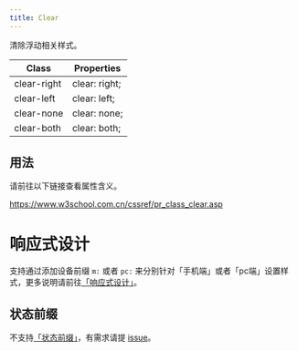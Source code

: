 ```yaml
---
title: Clear
---
```


清除浮动相关样式。

| Class       | Properties    |
| ----------- | ------------- |
| clear-right | clear: right; |
| clear-left  | clear: left;  |
| clear-none  | clear: none;  |
| clear-both  | clear: both;  |

## 用法

请前往以下链接查看属性含义。

https://www.w3school.com.cn/cssref/pr_class_clear.asp


# 响应式设计

支持通过添加设备前缀 `m:` 或者 `pc:` 来分别针对「手机端」或者「pc端」设置样式，更多说明请前往[「响应式设计」](../../../docs/style/responsive-design.md)。

## 状态前缀

不支持[「状态前缀」](../../../docs/style/state.md)，有需求请提 [issue](https://github.com/baidu/amis/issues)。
